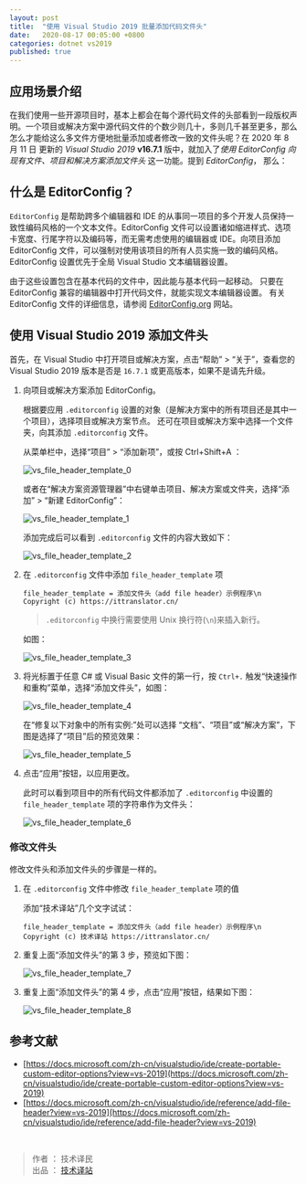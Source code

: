 ```yaml
---
layout: post
title:  "使用 Visual Studio 2019 批量添加代码文件头"
date:   2020-08-17 00:05:00 +0800
categories: dotnet vs2019
published: true
---
```


## 应用场景介绍

在我们使用一些开源项目时，基本上都会在每个源代码文件的头部看到一段版权声明。一个项目或解决方案中源代码文件的个数少则几十，多则几千甚至更多，那么怎么才能给这么多文件方便地批量添加或者修改一致的文件头呢？在 2020 年 8 月 11 日 更新的 *Visual Studio 2019* **v16.7.1** 版中，就加入了*使用 EditorConfig 向现有文件、项目和解决方案添加文件头* 这一功能。提到 *EditorConfig*， 那么：

## 什么是 EditorConfig？

`EditorConfig` 是帮助跨多个编辑器和 IDE 的从事同一项目的多个开发人员保持一致性编码风格的一个文本文件。EditorConfig 文件可以设置诸如缩进样式、选项卡宽度、行尾字符以及编码等，而无需考虑使用的编辑器或 IDE。向项目添加 EditorConfig 文件，可以强制对使用该项目的所有人员实施一致的编码风格。 EditorConfig 设置优先于全局 Visual Studio 文本编辑器设置。

由于这些设置包含在基本代码的文件中，因此能与基本代码一起移动。 只要在 EditorConfig 兼容的编辑器中打开代码文件，就能实现文本编辑器设置。 有关 EditorConfig 文件的详细信息，请参阅 [EditorConfig.org](https://editorconfig.org/) 网站。

## 使用 Visual Studio 2019 添加文件头

首先，在 Visual Studio 中打开项目或解决方案，点击“帮助” > “关于”，查看您的 Visual Studio 2019 版本是否是 `16.7.1` 或更高版本，如果不是请先升级。


1. 向项目或解决方案添加 EditorConfig。
   
   根据要应用 `.editorconfig` 设置的对象（是解决方案中的所有项目还是其中一个项目），选择项目或解决方案节点。 还可在项目或解决方案中选择一个文件夹，向其添加 `.editorconfig` 文件。

   从菜单栏中，选择“项目” > “添加新项”，或按 Ctrl+Shift+A ：

   ![vs_file_header_template_0](/assets/images/vs_file_header/vs_file_header_template_0.png)

   或者在“解决方案资源管理器”中右键单击项目、解决方案或文件夹，选择“添加” > “新建 EditorConfig”：

   ![vs_file_header_template_1](/assets/images/vs_file_header/vs_file_header_template_1.png)

   添加完成后可以看到 `.editorconfig` 文件的内容大致如下：

   ![vs_file_header_template_2](/assets/images/vs_file_header/vs_file_header_template_2.png)

2. 在  `.editorconfig` 文件中添加 `file_header_template` 项
   
   ```
   file_header_template = 添加文件头（add file header）示例程序\n Copyright (c) https://ittranslator.cn/
   ```

   > `.editorconfig` 中换行需要使用 Unix 换行符(`\n`)来插入新行。

   如图：

   ![vs_file_header_template_3](/assets/images/vs_file_header/vs_file_header_template_3.png)

3. 将光标置于任意 C# 或 Visual Basic 文件的第一行，按 `Ctrl+.` 触发“快速操作和重构”菜单，选择“添加文件头”，如图：
   
   ![vs_file_header_template_4](/assets/images/vs_file_header/vs_file_header_template_4.png)

   在“修复以下对象中的所有实例:”处可以选择 “文档”、“项目”或“解决方案”，下图是选择了“项目”后的预览效果：

   ![vs_file_header_template_5](/assets/images/vs_file_header/vs_file_header_template_5.png)

4. 点击“应用”按钮，以应用更改。
   
   此时可以看到项目中的所有代码文件都添加了 `.editorconfig` 中设置的 `file_header_template` 项的字符串作为文件头：

   ![vs_file_header_template_6](/assets/images/vs_file_header/vs_file_header_template_6.png)

### 修改文件头

修改文件头和添加文件头的步骤是一样的。

1. 在  `.editorconfig` 文件中修改 `file_header_template` 项的值
   
   添加“技术译站”几个文字试试：

   ```
   file_header_template = 添加文件头（add file header）示例程序\n Copyright (c) 技术译站 https://ittranslator.cn/ 
   ```
2. 重复上面“添加文件头”的第 3 步，预览如下图：
   
   ![vs_file_header_template_7](/assets/images/vs_file_header/vs_file_header_template_7.png)

3. 重复上面“添加文件头”的第 4 步，点击“应用”按钮，结果如下图：
   
   ![vs_file_header_template_8](/assets/images/vs_file_header/vs_file_header_template_8.png)

## 参考文献

- [https://docs.microsoft.com/zh-cn/visualstudio/ide/create-portable-custom-editor-options?view=vs-2019](https://docs.microsoft.com/zh-cn/visualstudio/ide/create-portable-custom-editor-options?view=vs-2019)
- [https://docs.microsoft.com/zh-cn/visualstudio/ide/reference/add-file-header?view=vs-2019](https://docs.microsoft.com/zh-cn/visualstudio/ide/reference/add-file-header?view=vs-2019)

<br/>

> 作者 ： 技术译民 <br/>
> 出品 ： [技术译站](https://ittranslator.cn/)
